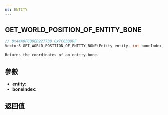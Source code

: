 ```yaml
---
ns: ENTITY
---
```

## GET_WORLD_POSITION_OF_ENTITY_BONE

```c
// 0x44A8FCB8ED227738 0x7C6339DF
Vector3 GET_WORLD_POSITION_OF_ENTITY_BONE(Entity entity, int boneIndex);
```

```
Returns the coordinates of an entity-bone.  
```

## 參數
* **entity**: 
* **boneIndex**: 

## 返回值
